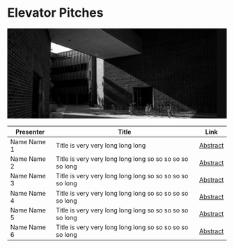 # Elevator Pitches

![welcome_img4](../../img/geo_img4.jpg)


| Presenter   | Title       | Link |
| ----------- | ----------- |------|
| Name Name 1     | Title is very very long long long |  [Abstract](https://wisc-geo-symposium21.github.io/pages/elevator_pitch/name1)|
| Name Name 2  | Title is very very long long long so so so so so so long |  [Abstract](https://wisc-geo-symposium21.github.io/pages/elevator_pitch/name2)|
| Name Name 3  | Title is very very long long long so so so so so so long |  [Abstract](https://wisc-geo-symposium21.github.io/pages/elevator_pitch/name3)|
| Name Name 4  | Title is very very long long long so so so so so so long |  [Abstract](https://wisc-geo-symposium21.github.io/pages/elevator_pitch/name4)|
| Name Name 5  | Title is very very long long long so so so so so so long |  [Abstract](https://wisc-geo-symposium21.github.io/pages/elevator_pitch/name5)|
| Name Name 6  | Title is very very long long long so so so so so so long |  [Abstract](https://wisc-geo-symposium21.github.io/pages/elevator_pitch/name6)|
